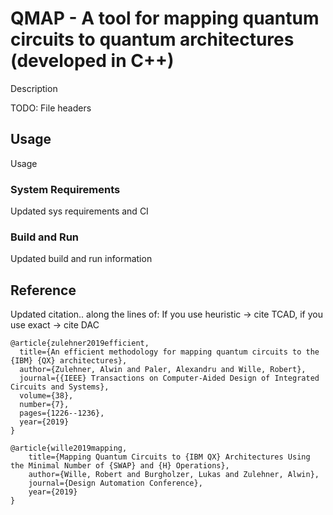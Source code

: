 # QMAP - A tool for mapping quantum circuits to quantum architectures (developed in C++)
Description

TODO: File headers

## Usage
Usage

### System Requirements

Updated sys requirements and CI

### Build and Run

Updated build and run information

## Reference

Updated citation.. along the lines of: If you use heuristic -> cite TCAD, if you use exact -> cite DAC
```
@article{zulehner2019efficient,
  title={An efficient methodology for mapping quantum circuits to the {IBM} {QX} architectures},
  author={Zulehner, Alwin and Paler, Alexandru and Wille, Robert},
  journal={{IEEE} Transactions on Computer-Aided Design of Integrated Circuits and Systems},
  volume={38},
  number={7},
  pages={1226--1236},
  year={2019}
}
```
````
@article{wille2019mapping,
    title={Mapping Quantum Circuits to {IBM QX} Architectures Using the Minimal Number of {SWAP} and {H} Operations},
    author={Wille, Robert and Burgholzer, Lukas and Zulehner, Alwin},
    journal={Design Automation Conference},
    year={2019}
}
````

